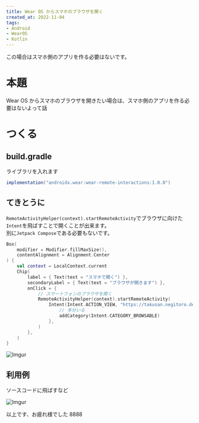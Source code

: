 ```yaml
---
title: Wear OS からスマホのブラウザを開く
created_at: 2022-11-04
tags:
- Android
- WearOS
- Kotlin
---
```


この場合はスマホ側のアプリを作る必要はないです。

# 本題
Wear OS からスマホのブラウザを開きたい場合は、スマホ側のアプリを作る必要はないよって話

# つくる

## build.gradle
ライブラリを入れます

```gradle
implementation("androidx.wear:wear-remote-interactions:1.0.0")
```

## てきとうに

`RemoteActivityHelper(context).startRemoteActivity`でブラウザに向けた`Intent`を飛ばすことで開くことが出来ます。  
別に`Jetpack Compose`である必要もないです。

```kotlin
Box(
    modifier = Modifier.fillMaxSize(),
    contentAlignment = Alignment.Center
) {
    val context = LocalContext.current
    Chip(
        label = { Text(text = "スマホで開く") },
        secondaryLabel = { Text(text = "ブラウザが開きます") },
        onClick = {
            // スマートフォンのブラウザを開く
            RemoteActivityHelper(context).startRemoteActivity(
                Intent(Intent.ACTION_VIEW, "https://takusan.negitoro.dev/".toUri()).apply {
                    // 多分いる
                    addCategory(Intent.CATEGORY_BROWSABLE)
                },
            )
        },
    )
}
```

![Imgur](https://i.imgur.com/5xMHMlr.png)

## 利用例

ソースコードに飛ばすなど

![Imgur](https://i.imgur.com/pOVWDbG.png)

以上です、お疲れ様でした 8888
